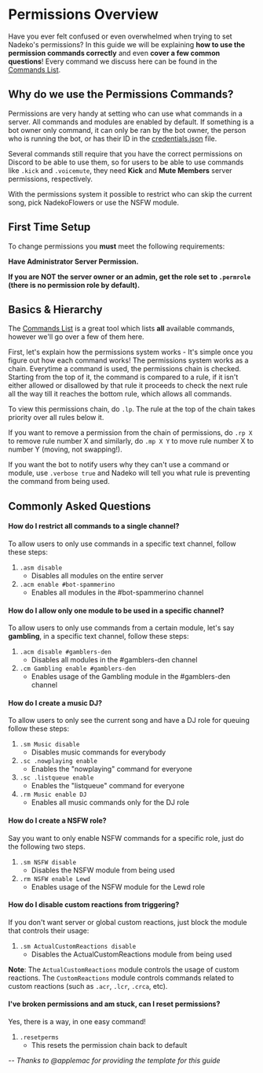 # Permissions Overview

Have you ever felt confused or even overwhelmed when trying to set Nadeko's permissions? In this guide we will be explaining **how to use the permission commands correctly** and even **cover a few common questions**! Every command we discuss here can be found in the [Commands List].

## Why do we use the Permissions Commands?

Permissions are very handy at setting who can use what commands in a server. All commands and modules are enabled by default. If something is a bot owner only command, it can only be ran by the bot owner, the person who is running the bot, or has their ID in the [credentials.json](/jsons-explained) file.

Several commands still require that you have the correct permissions on Discord to be able to use them, so for users to be able to use commands like `.kick` and `.voicemute`, they need **Kick** and **Mute Members** server permissions, respectively.

With the permissions system it possible to restrict who can skip the current song, pick NadekoFlowers or use the NSFW module.

## First Time Setup

To change permissions you **must** meet the following requirements:

**Have Administrator Server Permission.**

**If you are NOT the server owner or an admin, get the role set to `.permrole` (there is no permission role by default).**

## Basics & Hierarchy

The [Commands List] is a great tool which lists **all** available commands, however we'll go over a few of them here.

First, let's explain how the permissions system works - It's simple once you figure out how each command works!
The permissions system works as a chain. Everytime a command is used, the permissions chain is checked. Starting from the top of it, the command is compared to a rule, if it isn't either allowed or disallowed by that rule it proceeds to check the next rule all the way till it reaches the bottom rule, which allows all commands.

To view this permissions chain, do `.lp`. The rule at the top of the chain takes priority over all rules below it.

If you want to remove a permission from the chain of permissions, do `.rp X` to remove rule number X and similarly, do `.mp X Y` to move rule number X to number Y (moving, not swapping!).

If you want the bot to notify users why they can't use a command or module, use `.verbose true` and Nadeko will tell you what rule is preventing the command from being used.

## Commonly Asked Questions

#### How do I restrict all commands to a single channel?

To allow users to only use commands in a specific text channel, follow these steps:

1. `.asm disable`
    - Disables all modules on the entire server
2. `.acm enable #bot-spammerino`
    - Enables all modules in the #bot-spammerino channel

#### How do I allow only one module to be used in a specific channel?

To allow users to only use commands from a certain module, let's say **gambling**, in a specific text channel, follow these steps:

1. `.acm disable #gamblers-den`
    - Disables all modules in the #gamblers-den channel
2. `.cm Gambling enable #gamblers-den`
    - Enables usage of the Gambling module in the #gamblers-den channel

#### How do I create a music DJ?

To allow users to only see the current song and have a DJ role for queuing follow these steps:

1. `.sm Music disable`
    - Disables music commands for everybody
2. `.sc .nowplaying enable`
    - Enables the "nowplaying" command for everyone
3. `.sc .listqueue enable`
    - Enables the "listqueue" command for everyone
4. `.rm Music enable DJ`
    - Enables all music commands only for the DJ role

#### How do I create a NSFW role?

Say you want to only enable NSFW commands for a specific role, just do the following two steps.

1. `.sm NSFW disable`
    - Disables the NSFW module from being used
2. `.rm NSFW enable Lewd`
    - Enables usage of the NSFW module for the Lewd role

#### How do I disable custom reactions from triggering?

If you don't want server or global custom reactions, just block the module that controls their usage:

1. `.sm ActualCustomReactions disable`
    - Disables the ActualCustomReactions module from being used

**Note**: The `ActualCustomReactions` module controls the usage of custom reactions. The `CustomReactions` module controls commands related to custom reactions (such as `.acr`, `.lcr`, `.crca`, etc).

#### I've broken permissions and am stuck, can I reset permissions?

Yes, there is a way, in one easy command!

1. `.resetperms`
    - This resets the permission chain back to default

*-- Thanks to @applemac for providing the template for this guide*

[Commands List]: https://nadeko.bot/commands
